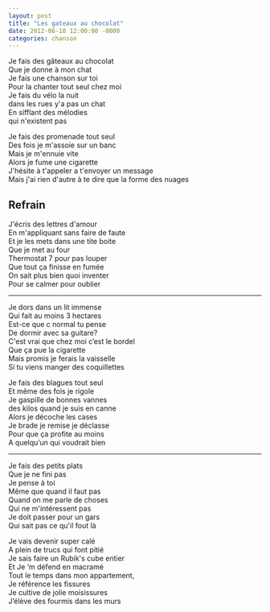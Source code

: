 ```yaml
---
layout: post
title: "Les gateaux au chocolat"
date: 2012-06-10 12:00:00 -0000
categories: chanson
---
```


Je fais des gâteaux au chocolat  
Que je donne à mon chat  
Je fais une chanson sur toi  
Pour la chanter tout seul chez moi  
Je fais du vélo la nuit  
dans les rues y'a pas un chat  
En sifflant des mélodies  
qui n'existent pas

Je fais des promenade tout seul  
Des fois je m'assoie sur un banc  
Mais je m'ennuie vite  
Alors je fume une cigarette  
J'hésite à t'appeler a t'envoyer un message  
Mais j'ai rien d'autre à te dire que la forme des nuages

## Refrain

J'écris des lettres d'amour  
En m'appliquant sans faire de faute  
Et je les mets dans une tite boite  
Que je met au four  
Thermostat 7 pour pas louper  
Que tout ça finisse en fumée  
On sait plus bien quoi inventer  
Pour se calmer pour oublier

---

Je dors dans un lit immense  
Qui fait au moins 3 hectares  
Est-ce que c normal tu pense  
De dormir avec sa guitare?  
C'est vrai que chez moi c’est le bordel  
Que ça pue la cigarette  
Mais promis je ferais la vaisselle  
Si tu viens manger des coquillettes

Je fais des blagues tout seul  
Et même des fois je rigole  
Je gaspille de bonnes vannes  
des kilos quand je suis en canne  
Alors je décoche les cases  
Je brade je remise je déclasse  
Pour que ça profite au moins  
A quelqu’un qui voudrait bien

---

Je fais des petits plats  
Que je ne fini pas  
Je pense à toi  
Même que quand il faut pas  
Quand on me parle de choses  
Qui ne m'intéressent pas  
Je doit passer pour un gars  
Qui sait pas ce qu'il fout là

Je vais devenir super calé  
A plein de trucs qui font pitié  
Je sais faire un Rubik's cube entier  
Et Je ‘m défend en macramé  
Tout le temps dans mon appartement,  
Je référence les fissures  
Je cultive de jolie moisissures  
J’élève des fourmis dans les murs
